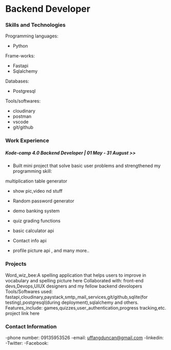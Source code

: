 # Backend Developer

### Skills and Technologies
Programming languages:
- Python
  
Frame-works:
- Fastapi
- Sqlalchemy

Databases:
- Postgresql

Tools/softwares:
- cloudinary
- postman
- vscode
- git/github

### Work Experience
##### Kode-camp 4.0 Backend Developer | 01 May - 31 August >>
- Built mini project that solve basic user problems and strengthened my programming skill:

multiplication table generator
- show pic,video nd stuff

- Random password generator

- demo banking system

- quiz grading functions

- basic calculator api

- Contact info api 

- profile picture api , and many more..



### Projects
Word_wiz_bee:A spelling application that helps users to improve in vocabulary and spelling
picture here
Collaborated with: front-end devs,Devops,UIUX designers and my fellow backend devolopers
Tools/Softwares used: 
fastapi,cloudinary,paystack,smtp_mail_services,git/github,sqlite(for testing),postgresql(during deployment),sqlalchemy and others.
Features_include:
games,quizzes,user_authentication,progress tracking,etc.
project link here


### Contact Information
-phone number: 09135953526
-email: uffangduncan@gmail.com
-linkedin:
-Twitter:
-Facebook:
